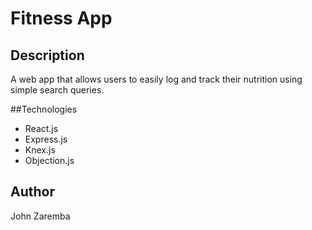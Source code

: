 # Fitness App

## Description  

A web app that allows users to easily log and track their nutrition using simple search queries. 

##Technologies 

* React.js 
* Express.js
* Knex.js 
* Objection.js

## Author  

John Zaremba
